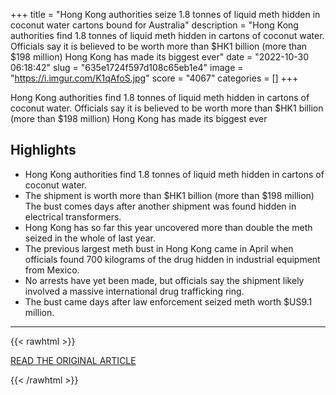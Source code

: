 +++
title = "Hong Kong authorities seize 1.8 tonnes of liquid meth hidden in coconut water cartons bound for Australia"
description = "Hong Kong authorities find 1.8 tonnes of liquid meth hidden in cartons of coconut water. Officials say it is believed to be worth more than $HK1 billion (more than $198 million) Hong Kong has made its biggest ever"
date = "2022-10-30 06:18:42"
slug = "635e1724f597d108c65eb1e4"
image = "https://i.imgur.com/K1qAfoS.jpg"
score = "4067"
categories = []
+++

Hong Kong authorities find 1.8 tonnes of liquid meth hidden in cartons of coconut water. Officials say it is believed to be worth more than $HK1 billion (more than $198 million) Hong Kong has made its biggest ever

## Highlights

- Hong Kong authorities find 1.8 tonnes of liquid meth hidden in cartons of coconut water.
- The shipment is worth more than $HK1 billion (more than $198 million) The bust comes days after another shipment was found hidden in electrical transformers.
- Hong Kong has so far this year uncovered more than double the meth seized in the whole of last year.
- The previous largest meth bust in Hong Kong came in April when officials found 700 kilograms of the drug hidden in industrial equipment from Mexico.
- No arrests have yet been made, but officials say the shipment likely involved a massive international drug trafficking ring.
- The bust came days after law enforcement seized meth worth $US9.1 million.

---

{{< rawhtml >}}
  <p class="article-category">
    <a target="_blank" href="https://www.abc.net.au/news/2022-10-29/hong-kong-seizes-meth-headed-to-australia/101594190">READ THE ORIGINAL ARTICLE</a>
  </p>
{{< /rawhtml >}}
